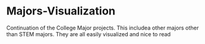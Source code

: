 # Majors-Visualization

Continuation of the College Major projects. This includea other majors other than STEM majors. They are all easily visualized and nice to read
